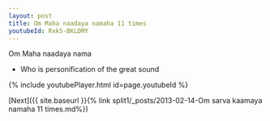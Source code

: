 ```yaml
---
layout: post
title: Om Maha naadaya namaha 11 times
youtubeId: Rxk5-BKLDMY
---
```

 
 
Om Maha naadaya nama 
 
 -  Who is personification of the great sound 
 
  
 
  
 
 
 
 
 
 


{% include youtubePlayer.html id=page.youtubeId %}
 
[Next]({{ site.baseurl }}{% link  split1/_posts/2013-02-14-Om sarva kaamaya namaha 11 times.md%})
 
